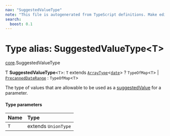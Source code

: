 ```yaml
---
nav: "SuggestedValueType"
note: "This file is autogenerated from TypeScript definitions. Make edits to the comments in the TypeScript file and then run `make docs` to regenerate this file."
search:
  boost: 0.1
---
```

# Type alias: SuggestedValueType<T\>

[core](../modules/core.md).SuggestedValueType

Ƭ **SuggestedValueType**<`T`\>: `T` extends [`ArrayType`](../interfaces/core.ArrayType.md)<[`date`](../enums/core.Type.md#date)\> ? `TypeOfMap`<`T`\> \| [`PrecannedDateRange`](../enums/core.PrecannedDateRange.md) : `TypeOfMap`<`T`\>

The type of values that are allowable to be used as a [suggestedValue](../interfaces/core.ParamDef.md#suggestedvalue) for a parameter.

#### Type parameters

| Name | Type |
| :------ | :------ |
| `T` | extends `UnionType` |

